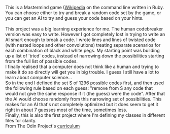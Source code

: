 This is a Mastermind game ([Wikipedia](https://en.wikipedia.org/wiki/Mastermind_(board_game)) on the command line written in Ruby. <br />
You can choose either to try and break a random code set by the game, or you can get an AI to try and guess your code based on your hints. <br /><br />
This project was a big learning experience for me. The human codebreaker version was easy to write. However I got completely lost in trying to write an AI smart enough to break a code. I wrote lines and lines of twisted code (with nested loops and other convolutions) treating separate scenarios for each combination of black and white pegs. My starting point was building up a list of 'tried' codes, instead of narrowing down the possibilities starting from the full list of possible codes.<br />
I finally realised that a computer does not think like a human and trying to make it do so directly will get you in big trouble. I guess I still have a lot to learn about computer science...<br />
So in the end I defined the set S of 1296 possible codes first, and then used the following rule based on each guess: "remove from S any code that would not give the same response if it (the guess) were the code". After that the AI would choose randomly from this narrowing set of possibilities. This makes for an AI that's not completely optimized but it does seem to get it right in about 7 guesses most of the time, sometimes less.<br />
Finally, this is also the first project where I'm defining my classes in different files for clarity. <br />
From The Odin Project's [curriculum](https://www.theodinproject.com/courses/ruby-programming/lessons/oop)
